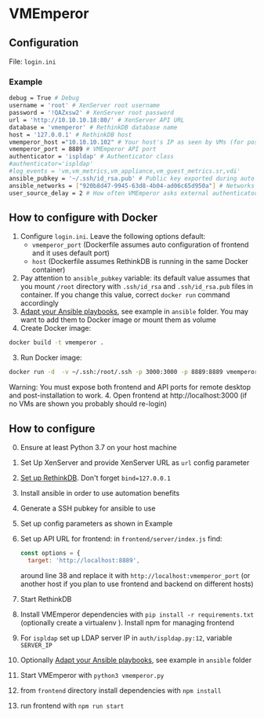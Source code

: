 # VMEmperor

## Configuration

File: `login.ini`

### Example
```bash
debug = True # Debug
username = 'root' # XenServer root username
password = '!QAZxsw2' # XenServer root password
url = 'http://10.10.10.18:80/' # XenServer API URL
database = 'vmemperor' # RethinkDB database name
host = '127.0.0.1' # RethinkDB host
vmemperor_host ="10.10.10.102" # Your host's IP as seen by VMs (for postinstall script URL)
vmemperor_port = 8889 # VMEmperor API port
authenticator = 'ispldap' # Authenticator class
#authenticator='ispldap'
#log_events = 'vm,vm_metrics,vm_appliance,vm_guest_metrics.sr,vdi'
ansible_pubkey = '~/.ssh/id_rsa.pub' # Public key exported during auto installation for Ansible
ansible_networks = ["920b8d47-9945-63d8-4b04-ad06c65d950a"] # Networks that your host and VMs all run on
user_source_delay = 2 # How often VMEmperor asks external authenticator for user and group lists, in seconds
```
## How to configure with Docker

1. Configure `login.ini`.
   Leave the following options default:
      * `vmemperor_port` (Dockerfile assumes auto configuration of frontend and it uses default port)
      * `host` (Dockerfile assumes RethinkDB is running in the same Docker container)
2. Pay attention to `ansible_pubkey` variable: its default value assumes that you mount `/root` directory with `.ssh/id_rsa` and `.ssh/id_rsa.pub` files in container. If you change this value, correct `docker run` command accordingly
3. [Adapt your Ansible playbooks](https://github.com/pashazz/vmemperor/wiki/AnsiblePlaybookConfigFormat), see example in `ansible` folder. You may want to add them to Docker image or mount them as volume
3. Create Docker image:
```bash
docker build -t vmemperor .
```
3. Run Docker image:
```bash
docker run -d  -v ~/.ssh:/root/.ssh -p 3000:3000 -p 8889:8889 vmemperor:latest
```
Warning: You must expose both frontend and API ports for remote desktop and post-installation to work.
4. Open frontend at http://localhost:3000 (if no VMs are shown you probably should re-login)

## How to configure
  0. Ensure at least Python 3.7 on your host machine
  0. Set Up XenServer and provide XenServer URL as `url` config parameter
  0. [Set up RethinkDB](https://www.rethinkdb.com/docs/start-on-startup/). Don't forget `bind=127.0.0.1`
  0. Install ansible in order to use automation benefits
  0. Generate a SSH pubkey for ansible to use
  0. Set up config parameters as shown in Example
  0. Set up API URL for frontend:
      in `frontend/server/index.js` find:
      ```js
      const options = {
        target: 'http://localhost:8889',
      ```

        around line 38 and replace it with `http://localhost:vmemperor_port` (or another host if you plan to use frontend and backend on different hosts)

  0. Start RethinkDB
  0. Install VMEmperor dependencies with `pip install -r requirements.txt` (optionally create a virtualenv ). Install npm for managing frontend
  0. For `ispldap` set up LDAP server IP in `auth/ispldap.py:12`, variable `SERVER_IP`
  0. Optionally [Adapt your Ansible playbooks](https://github.com/pashazz/vmemperor/wiki/AnsiblePlaybookConfigFormat), see example in `ansible` folder
  0. Start VMEmperor with `python3 vmemperor.py`
  0. from `frontend` directory install dependencies with `npm install`
  0. run frontend with `npm run start`
  
